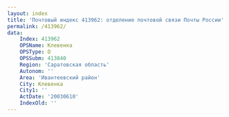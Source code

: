 ```yaml
---
layout: index
title: 'Почтовый индекс 413962: отделение почтовой связи Почты России'
permalink: /413962/
data:
    Index: 413962
    OPSName: Клевенка
    OPSType: О
    OPSSubm: 413840
    Region: 'Саратовская область'
    Autonom: ''
    Area: 'Ивантеевский район'
    City: Клевенка
    City1: ''
    ActDate: '20030610'
    IndexOld: ''
---
```

